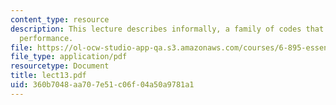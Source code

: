 ```yaml
---
content_type: resource
description: This lecture describes informally, a family of codes that achieve better-than-random
  performance.
file: https://ol-ocw-studio-app-qa.s3.amazonaws.com/courses/6-895-essential-coding-theory-fall-2004/360b7048aa707e51c06f04a50a9781a1_lect13.pdf
file_type: application/pdf
resourcetype: Document
title: lect13.pdf
uid: 360b7048-aa70-7e51-c06f-04a50a9781a1
---
```

